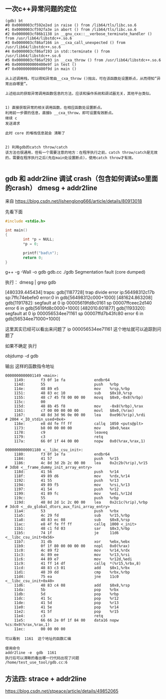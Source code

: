 ## 一次c++异常问题的定位
```
(gdb) bt
#0 0x0000003cf592e2ed in raise () from /lib64/tls/libc.so.6
#1 0x0000003cf592fa3e in abort () from /lib64/tls/libc.so.6
#2 0x0000003cf86b1138 in __gnu_cxx::__verbose_terminate_handler () from /usr/lib64/libstdc++.so.6
#3 0x0000003cf86af166 in __cxa_call_unexpected () from /usr/lib64/libstdc++.so.6
#4 0x0000003cf86af193 in std::terminate () from /usr/lib64/libstdc++.so.6
#5 0x0000003cf86af293 in __cxa_throw () from /usr/lib64/libstdc++.so.6
#6 0x0000000000400e9f in test ()
#7 0x0000000000400f9d in main ()

从上述调用栈，可以得知异常由__cxa_throw ()抛出，可在该函数处设置断点，从而得知“异常出自哪里”。

上述给出的获取异常调用函数信息的方法，应该和操作系统和调试器无关，其他平台类似。


1) 直接获取异常的相关调用函数，在相应函数处设置断点。
利用前一步骤的信息，直接b __cxa_throw，即可设置有效断点。
继续 c 
发送请求 

此时 core 的堆栈信息就会 清晰了


2) 利用gdb的catch throw/catch
该方法也很通用，但有一个需要注意的地方：在程序执行之前，catch throw/catch是无效的，需要在程序执行之后(先在main处设置断点)，使用catch throw才有效。


```


## gdb 和 addr2line 调试 crash（包含如何调试so里面的crash） dmesg + addr2line
来自 https://blog.csdn.net/lishenglong666/article/details/80913018

先看下面
```c++
#include <stdio.h>

int main()
{
        int *p = NULL;
        *p = 0;

        printf("bad\n");
        return 0;
}

```
g++  -g  -Wall  -o  gdb  gdb.cc 
./gdb
Segmentation fault (core dumped)

执行：  dmesg  | grep gdb

[480339.445434] traps: gdb[1187728] trap divide error ip:56498312c17b sp:7ffc74ebefe0 error:0 in gdb[56498312c000+1000]
[481624.863208] gdb[1191782]: segfault at 0 ip 00005619fd8c0161 sp 00007ffceec2d140 error 6 in gdb[5619fd8c0000+1000]
[482010.601877] gdb[1193320]: segfault at 0 ip 000056534ee71161 sp 00007ffd7b43fc80 error 6 in gdb[56534ee71000+1000]

这里其实已经可以看出来问题了 ip 000056534ee71161 这个地址就可以追踪到问题了

如果不确定
执行

objdump -d  gdb

输出 这样的函数指令地址

```
0000000000001149 <main>:
    1149:       f3 0f 1e fa             endbr64 
    114d:       55                      push   %rbp
    114e:       48 89 e5                mov    %rsp,%rbp
    1151:       48 83 ec 10             sub    $0x10,%rsp
    1155:       48 c7 45 f8 00 00 00    movq   $0x0,-0x8(%rbp)
    115c:       00 
    115d:       48 8b 45 f8             mov    -0x8(%rbp),%rax
    1161:       c7 00 00 00 00 00       movl   $0x0,(%rax)
    1167:       48 8d 3d 96 0e 00 00    lea    0xe96(%rip),%rdi        # 2004 <_IO_stdin_used+0x4>
    116e:       e8 dd fe ff ff          callq  1050 <puts@plt>
    1173:       b8 00 00 00 00          mov    $0x0,%eax
    1178:       c9                      leaveq 
    1179:       c3                      retq   
    117a:       66 0f 1f 44 00 00       nopw   0x0(%rax,%rax,1)

0000000000001180 <__libc_csu_init>:
    1180:       f3 0f 1e fa             endbr64 
    1184:       41 57                   push   %r15
    1186:       4c 8d 3d 2b 2c 00 00    lea    0x2c2b(%rip),%r15        # 3db8 <__frame_dummy_init_array_entry>
    118d:       41 56                   push   %r14
    118f:       49 89 d6                mov    %rdx,%r14
    1192:       41 55                   push   %r13
    1194:       49 89 f5                mov    %rsi,%r13
    1197:       41 54                   push   %r12
    1199:       41 89 fc                mov    %edi,%r12d
    119c:       55                      push   %rbp
    119d:       48 8d 2d 1c 2c 00 00    lea    0x2c1c(%rip),%rbp        # 3dc0 <__do_global_dtors_aux_fini_array_entry>
    11a4:       53                      push   %rbx
    11a5:       4c 29 fd                sub    %r15,%rbp
    11a8:       48 83 ec 08             sub    $0x8,%rsp
    11ac:       e8 4f fe ff ff          callq  1000 <_init>
    11b1:       48 c1 fd 03             sar    $0x3,%rbp
    11b5:       74 1f                   je     11d6 <__libc_csu_init+0x56>
    11b7:       31 db                   xor    %ebx,%ebx
    11b9:       0f 1f 80 00 00 00 00    nopl   0x0(%rax)
    11c0:       4c 89 f2                mov    %r14,%rdx
    11c3:       4c 89 ee                mov    %r13,%rsi
    11c6:       44 89 e7                mov    %r12d,%edi
    11c9:       41 ff 14 df             callq  *(%r15,%rbx,8)
    11cd:       48 83 c3 01             add    $0x1,%rbx
    11d1:       48 39 dd                cmp    %rbx,%rbp
    11d4:       75 ea                   jne    11c0 <__libc_csu_init+0x40>
    11d6:       48 83 c4 08             add    $0x8,%rsp
    11da:       5b                      pop    %rbx
    11db:       5d                      pop    %rbp
    11dc:       41 5c                   pop    %r12
    11de:       41 5d                   pop    %r13
    11e0:       41 5e                   pop    %r14
    11e2:       41 5f                   pop    %r15
    11e4:       c3                      retq   
    11e5:       66 66 2e 0f 1f 84 00    data16 nopw %cs:0x0(%rax,%rax,1)
    11ec:       00 00 00 00 

可以看到  1161  这个地址的函数汇编 

使用命令 
addr2line -e  gdb  1161
执行后可以清晰的看出哪一行代码出现了问题
/home/test_use_tool/gdb.cc:6
```


## 方法四: strace + addr2line
https://blog.csdn.net/stpeace/article/details/49852065

